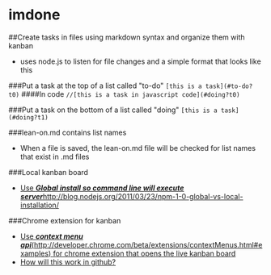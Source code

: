 imdone
==========

##Create tasks in files using markdown syntax and organize them with kanban
- uses node.js to listen for file changes and a simple format that looks like this
  
###Put a task at the top of a list called "to-do"
   `[this is a task](#to-do?t0)`
####In code
   `//[this is a task in javascript code](#doing?t0)`

###Put a task on the bottom of a list called "doing"
   `[this is a task](#doing?t1)`

###lean-on.md contains list names
- When a file is saved, the lean-on.md file will be checked for list names that exist in .md files

###Local kanban board 
- [Use ***Global install so command line will execute server***<http://blog.nodejs.org/2011/03/23/npm-1-0-global-vs-local-installation/>](#doing?t0) 


###Chrome extension for kanban 
- [Use ***context menu api***(<http://developer.chrome.com/beta/extensions/contextMenus.html#examples>) for chrome extension that opens the live kanban board](#doing?t0)
- [How will this work in github?](#doing?t0)



